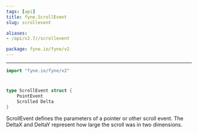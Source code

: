 ```yaml
---
tags: [api]
title: fyne.ScrollEvent
slug: scrollevent

aliases:
- /api/v2.7//scrollevent

package: fyne.io/fyne/v2
---
```



---
```go
import "fyne.io/fyne/v2"
```

#

###

```go
type ScrollEvent struct {
	PointEvent
	Scrolled Delta
}
```

ScrollEvent defines the parameters of a pointer or other scroll event. The DeltaX and DeltaY represent how large the scroll was in two dimensions.
